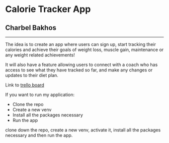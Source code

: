 # Calorie Tracker App
## Charbel Bakhos
<hr>

The idea is to create an app where users can sign up, start tracking their calories and achieve their goals of weight loss, muscle gain, maintenance or any weight related achievements! 

It will also have a feature allowing users to connect with a coach who has access to see what they have tracked so far, and make any changes or updates to their diet plan. 

Link to [trello board](https://trello.com/b/sEWQ4YWk/calorie-tracker)

If you want to run my application:
- Clone the repo
- Create a new venv
- Install all the packages necessary
- Run the app

clone down the repo, create a new venv, activate it, install all the packages necessary and then run the app.

